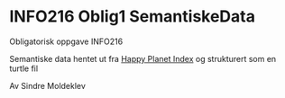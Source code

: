 # INFO216 Oblig1 SemantiskeData
Obligatorisk oppgave INFO216

Semantiske data hentet ut fra <a href="http://www.happyplanetindex.org/">Happy Planet Index</a> og strukturert som en turtle fil

Av Sindre Moldeklev
